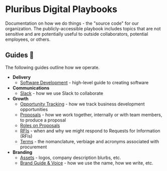 # Pluribus Digital Playbooks

Documentation on how we do things - the "source code" for our organization. The publicly-accessible playbook includes topics that are not sensitive and are potentially useful to outside collaborators, potential employees, or others.

## Guides :notebook:

The following guides outline how we operate.

* __Delivery__
  * [Software Development](delivery/software-dev/index.md) - high-level guide to creating software
* __Communications__
  * [Slack](communications/slack.md) - how we use Slack to collaborate
* __Growth__
  * [Opportunity Tracking](growth/opportunities.md) - how we track business development opportunities
  * [Proposals](growth/proposals.md) - how we work together, internally or with team members, to produce a proposal
  * [Roles on Proposals](growth/roles.md)
  * [RFIs](growth/RFIs.md) - when and why we might respond to Requests for Information (RFIs)
  * [Terms](growth/terms.md) - the nomanclature, verbiage and acronyms associated with procurement
* __Branding__
  * [Assets](branding/assets.md) - logos, company description blurbs, etc.
  * [Brand Guide & Voice](branding/guide.md) - how we use the name, how we write, etc.
